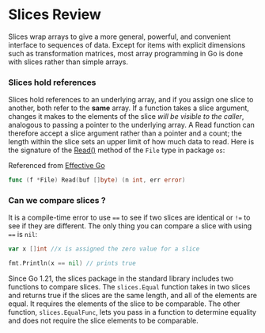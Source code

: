 # Slices Review

Slices wrap arrays to give a more general, powerful, and convenient interface to sequences of data. Except for items with explicit dimensions such as transformation matrices, most array programming in Go is done with slices rather than simple arrays.

### Slices hold references

Slices hold references to an underlying array, and if you assign one slice to another, both refer to the **same** array. If a function takes a slice argument, changes it makes to the elements of the slice *will be visible to the caller*, analogous to passing a pointer to the underlying array. A Read function can therefore accept a slice argument rather than a pointer and a count; the length within the slice sets an upper limit of how much data to read. Here is the signature of the [Read()](https://pkg.go.dev/os#File.Read) method of the `File` type in package `os`:

Referenced from [Effective Go](https://golang.org/doc/effective_go.html#slices)

```go
func (f *File) Read(buf []byte) (n int, err error)
```

### Can we compare slices ?

It is a compile-time error to use `==` to see if two slices are identical or `!=` to see if they are different. The only thing you can compare a slice with using `==` is `nil`:

```go
var x []int //x is assigned the zero value for a slice

fmt.Println(x == nil) // prints true
```

Since Go 1.21, the slices package in the standard library includes two functions to compare slices. The `slices.Equal` function takes in two slices and returns true if the slices are the same length, and all of the elements are equal. It requires the elements of the slice to be comparable. The other function, `slices.EqualFunc`, lets you pass in a function to determine equality and does not require the slice elements to be comparable.
